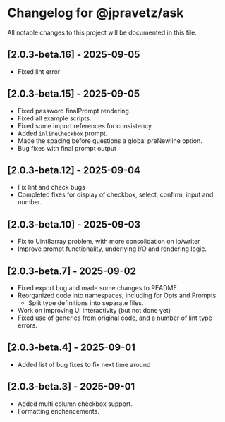 # Changelog for @jpravetz/ask

All notable changes to this project will be documented in this file.

## [2.0.3-beta.16] - 2025-09-05

- Fixed lint error

## [2.0.3-beta.15] - 2025-09-05

- Fixed password finalPrompt rendering.
- Fixed all example scripts.
- Fixed some import references for consistency.
- Added `inlineCheckbox` prompt.
- Made the spacing before questions a global preNewline option.
- Bug fixes with final prompt output

## [2.0.3-beta.12] - 2025-09-04

- Fix lint and check bugs
- Completed fixes for display of checkbox, select, confirm, input and number.

## [2.0.3-beta.10] - 2025-09-03

- Fix to Uint8array problem, with more consolidation on io/writer
- Improve prompt functionality, underlying I/O and rendering logic.

## [2.0.3-beta.7] - 2025-09-02

- Fixed export bug and made some changes to README.
- Reorganized code into namespaces, including for Opts and Prompts.
  - Split type definitions into separate files.
- Work on improving UI interactivity (but not done yet)
- Fixed use of generics from original code, and a number of lint type errors.

## [2.0.3-beta.4] - 2025-09-01

- Added list of bug fixes to fix next time around

## [2.0.3-beta.3] - 2025-09-01

- Added multi column checkbox support.
- Formatting enchancements.
